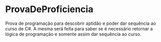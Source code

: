 # ProvaDeProficiencia
 Prova de programação para descobrir aptidão e poder dar sequência ao curso de C#.
 A mesma será feita para saber se é necessário retornar a lógica de programação
 e somente assim dar sequência ao curso.
